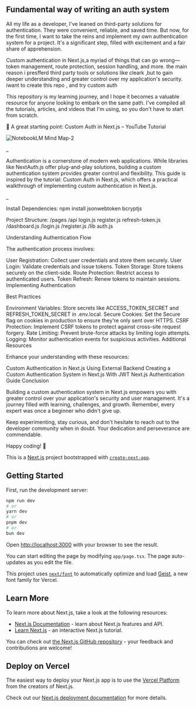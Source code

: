 ## Fundamental way of writing an auth system

All my life as a developer, I've leaned on third-party solutions for authentication. They were convenient, reliable, and saved time. But now, for the first time, I want to take the reins and implement my own authentication system for a project. It's a significant step, filled with excitement and a fair share of apprehension.

Custom authentication in Next.js,a myriad of things that can go wrong—token management, route protection, session handling, and more. the main reason i presfferd third party tools or solutions like cleark ,but to gain deeper understanding and greater control over my application's security. iwant to create this repo , and try custom auth 

This repository is my learning journey, and I hope it becomes a valuable resource for anyone looking to embark on the same path. I've compiled all the tutorials, articles, and videos that I'm using, so you don't have to start from scratch.


🔗 A great starting point:
Custom Auth in Next.js – YouTube Tutorial

![NotebookLM Mind Map-2](https://github.com/user-attachments/assets/1d1f95d8-9b10-484d-bf2b-488ebac554fc)

_

Authentication is a cornerstone of modern web applications. While libraries like NextAuth.js offer plug-and-play solutions, building a custom authentication system provides greater control and flexibility. This guide is inspired by the tutorial: Custom Auth in Next.js, which offers a practical walkthrough of implementing custom authentication in Next.js.

_

Install Dependencies:
npm install jsonwebtoken bcryptjs

Project Structure:
/pages
  /api
    login.js
    register.js
    refresh-token.js
  /dashboard.js
  /login.js
  /register.js
/lib
  auth.js

Understanding Authentication Flow

The authentication process involves:

User Registration: Collect user credentials and store them securely.
User Login: Validate credentials and issue tokens.
Token Storage: Store tokens securely on the client-side.
Route Protection: Restrict access to authenticated users.
Token Refresh: Renew tokens to maintain sessions.
Implementing Authentication


Best Practices

Environment Variables: Store secrets like ACCESS_TOKEN_SECRET and REFRESH_TOKEN_SECRET in .env.local.
Secure Cookies: Set the Secure flag on cookies in production to ensure they're only sent over HTTPS.
CSRF Protection: Implement CSRF tokens to protect against cross-site request forgery.
Rate Limiting: Prevent brute-force attacks by limiting login attempts.
Logging: Monitor authentication events for suspicious activities.
Additional Resources

Enhance your understanding with these resources:

Custom Authentication in Next.js Using External Backend
Creating a Custom Authentication System in Next.js With JWT
Next.js Authentication Guide
Conclusion

Building a custom authentication system in Next.js empowers you with greater control over your application's security and user management. It's a journey filled with learning, challenges, and growth. Remember, every expert was once a beginner who didn't give up.

Keep experimenting, stay curious, and don't hesitate to reach out to the developer community when in doubt. Your dedication and perseverance are commendable.

Happy coding! 🚀



This is a [Next.js](https://nextjs.org) project bootstrapped with [`create-next-app`](https://nextjs.org/docs/app/api-reference/cli/create-next-app).

## Getting Started

First, run the development server:

```bash
npm run dev
# or
yarn dev
# or
pnpm dev
# or
bun dev
```

Open [http://localhost:3000](http://localhost:3000) with your browser to see the result.

You can start editing the page by modifying `app/page.tsx`. The page auto-updates as you edit the file.

This project uses [`next/font`](https://nextjs.org/docs/app/building-your-application/optimizing/fonts) to automatically optimize and load [Geist](https://vercel.com/font), a new font family for Vercel.

## Learn More

To learn more about Next.js, take a look at the following resources:

- [Next.js Documentation](https://nextjs.org/docs) - learn about Next.js features and API.
- [Learn Next.js](https://nextjs.org/learn) - an interactive Next.js tutorial.

You can check out [the Next.js GitHub repository](https://github.com/vercel/next.js) - your feedback and contributions are welcome!

## Deploy on Vercel

The easiest way to deploy your Next.js app is to use the [Vercel Platform](https://vercel.com/new?utm_medium=default-template&filter=next.js&utm_source=create-next-app&utm_campaign=create-next-app-readme) from the creators of Next.js.

Check out our [Next.js deployment documentation](https://nextjs.org/docs/app/building-your-application/deploying) for more details.
